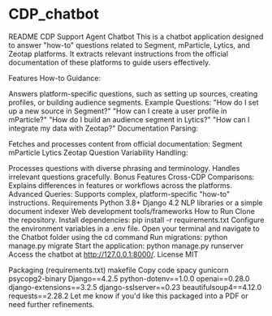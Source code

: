 # CDP_chatbot

README
CDP Support Agent Chatbot
This is a chatbot application designed to answer "how-to" questions related to Segment, mParticle, Lytics, and Zeotap platforms. It extracts relevant instructions from the official documentation of these platforms to guide users effectively.

Features
How-to Guidance:

Answers platform-specific questions, such as setting up sources, creating profiles, or building audience segments.
Example Questions:
"How do I set up a new source in Segment?"
"How can I create a user profile in mParticle?"
"How do I build an audience segment in Lytics?"
"How can I integrate my data with Zeotap?"
Documentation Parsing:

Fetches and processes content from official documentation:
Segment
mParticle
Lytics
Zeotap
Question Variability Handling:

Processes questions with diverse phrasing and terminology.
Handles irrelevant questions gracefully.
Bonus Features
Cross-CDP Comparisons: Explains differences in features or workflows across the platforms.
Advanced Queries: Supports complex, platform-specific "how-to" instructions.
Requirements
Python 3.8+
Django 4.2
NLP libraries or a simple document indexer
Web development tools/frameworks
How to Run
Clone the repository.
Install dependencies: pip install -r requirements.txt
Configure the environment variables in a .env file.
Open your terminal and navigate to the Chatbot folder using the cd command
Run migrations: python manage.py migrate
Start the application: python manage.py runserver
Access the chatbot at http://127.0.0.1:8000/.
License
MIT

Packaging (requirements.txt)
makefile
Copy code
spacy
gunicorn
psycopg2-binary
Django==4.2.5
python-dotenv==1.0.0
openai==0.28.0
django-extensions==3.2.5
django-sslserver==0.23
beautifulsoup4==4.12.0
requests==2.28.2
Let me know if you'd like this packaged into a PDF or need further refinements.
